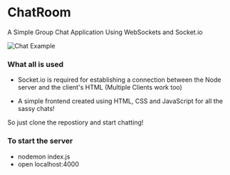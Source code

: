 # ChatRoom
A Simple Group Chat Application Using WebSockets and Socket.io

![Chat Example](../master/readpic.png)

### What all is used 

* Socket.io is required for establishing a connection between the Node server and the client's HTML (Multiple Clients work too)

* A simple frontend created using HTML, CSS and JavaScript for all the sassy chats!

So just clone the repostiory and start chatting!

### To start the server
* nodemon index.js
* open localhost:4000
